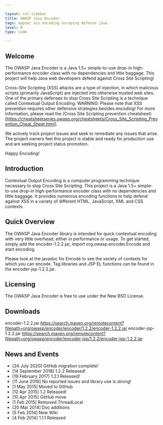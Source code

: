 ```yaml
---

layout: col-sidebar
title: OWASP Java Encoder
tags: appsec xss encoding escaping defense java
level: 0
type: code

---
```


## Welcome

The OWASP Java Encoder is a Java 1.5+ simple-to-use drop-in high-performance encoder class with no dependencies and little baggage. This project will help Java web developers defend against Cross Site Scripting!

Cross-Site Scripting (XSS) attacks are a type of injection, in which malicious scripts (primarily JavaScript) are injected into otherwise trusted web sites. One of the primary defenses to stop Cross Site Scripting is a technique called Contextual Output Encoding. WARNING: Please note that XSS prevention requires other defensive strategies besides encoding! For more information, please read the (Cross Site Scripting prevention cheatsheet)[https://cheatsheetseries.owasp.org/cheatsheets/Cross_Site_Scripting_Prevention_Cheat_Sheet.html].

We actively track project issues and seek to remediate any issues that arise. The project owners feel this project is stable and ready for production use and are seeking project status promotion.

Happy Encoding!

## Introduction

Contextual Output Encoding is a computer programming technique necessary to stop Cross Site Scripting. This project is a Java 1.5+ simple-to-use drop-in high-performance encoder class with no dependencies and little baggage. It provides numerous encoding functions to help defend against XSS in a variety of different HTML, JavaScript, XML and CSS contexts.

## Quick Overview

The OWASP Java Encoder library is intended for quick contextual encoding with very little overhead, either in performance or usage. To get started, simply add the encoder-1.2.2.jar, import org.owasp.encoder.Encode and start encoding.

Please look at the javadoc for Encode to see the variety of contexts for which you can encode. Tag libraries and JSP EL functions can be found in the encoder-jsp-1.2.2.jar.

## Licensing
The OWASP Java Encoder is free to use under the New BSD License.

## Downloads 

encoder-1.2.2.jar https://search.maven.org/remotecontent?filepath=org/owasp/encoder/encoder/1.2.2/encoder-1.2.2.jar
encoder-jsp-1.2.2.jar https://search.maven.org/remotecontent?filepath=org/owasp/encoder/encoder-jsp/1.2.2/encoder-jsp-1.2.2.jar

## News and Events

* [24 July 2020] GitHub migration complete!
* [14 September 2018] 1.2.2 Released!
* [19 February 2017] 1.2.1 Released!
* [11 June 2016] No reported issues and library use is strong!
* [1 May 2015] Moved to GitHub
* [12 Apr 2015] 1.2 Released!
* [10 Apr 2015] GitHub move
* [1 Feb 2015] Removed ThreadLocal
* [20 Mar 2014] Doc additions
* [5 Feb 2014] New Wiki
* [4 Feb 2014] 1.1.1 Released


<!--

```
{info.md}

This separate file is where you should place links to your Google Group and Meetup page. It will be automatically rendered in the column sidebar.

{leaders.md}

Another separate file that should simply include each leaders name with mailto link as a list. It will also be automatically rendered in the column sidebar.

-->